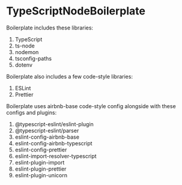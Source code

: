 # TypeScriptNodeBoilerplate

Boilerplate includes these libraries:

1. TypeScript
2. ts-node
3. nodemon
4. tsconfig-paths
5. dotenv

Boilerplate also includes a few code-style libraries:

1. ESLint
2. Prettier

Boilerplate uses airbnb-base code-style config alongside with these configs and plugins:

1. @typescript-eslint/eslint-plugin
2. @typescript-eslint/parser
3. eslint-config-airbnb-base
4. eslint-config-airbnb-typescript
5. eslint-config-prettier
6. eslint-import-resolver-typescript
7. eslint-plugin-import
8. eslint-plugin-prettier
9. eslint-plugin-unicorn
